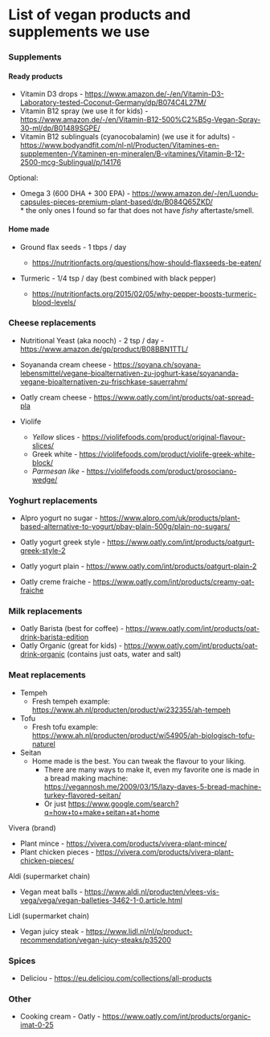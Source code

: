 # List of vegan products and supplements we use

### Supplements

#### Ready products

* Vitamin D3 drops - https://www.amazon.de/-/en/Vitamin-D3-Laboratory-tested-Coconut-Germany/dp/B074C4L27M/
* Vitamin B12 spray (we use it for kids) - https://www.amazon.de/-/en/Vitamin-B12-500%C2%B5g-Vegan-Spray-30-ml/dp/B01489SGPE/
* Vitamin B12 sublinguals (cyanocobalamin) (we use it for adults) - https://www.bodyandfit.com/nl-nl/Producten/Vitamines-en-supplementen-/Vitaminen-en-mineralen/B-vitamines/Vitamin-B-12-2500-mcg-Sublingual/p/14176 

Optional:

* Omega 3 (600 DHA + 300 EPA) -  https://www.amazon.de/-/en/Luondu-capsules-pieces-premium-plant-based/dp/B084Q65ZKD/
  <br>* the only ones I found so far that does not have _fishy_ aftertaste/smell.
  
#### Home made

* Ground flax seeds - 1 tbps / day
  <br> 
  - https://nutritionfacts.org/questions/how-should-flaxseeds-be-eaten/
    
* Turmeric - 1/4 tsp / day (best combined with black pepper)
  <br>
  - https://nutritionfacts.org/2015/02/05/why-pepper-boosts-turmeric-blood-levels/

### Cheese replacements

* Nutritional Yeast (aka nooch) - 2 tsp / day - https://www.amazon.de/gp/product/B08BBN1TTL/

* Soyananda cream cheese - https://soyana.ch/soyana-lebensmittel/vegane-bioalternativen-zu-joghurt-kase/soyananda-vegane-bioalternativen-zu-frischkase-sauerrahm/
* Oatly cream cheese - https://www.oatly.com/int/products/oat-spread-pla
  
* Violife 
  - _Yellow_ slices - https://violifefoods.com/product/original-flavour-slices/
  - Greek white - https://violifefoods.com/product/violife-greek-white-block/
  - _Parmesan like_ - https://violifefoods.com/product/prosociano-wedge/

### Yoghurt replacements

* Alpro yogurt no sugar - https://www.alpro.com/uk/products/plant-based-alternative-to-yogurt/pbay-plain-500g/plain-no-sugars/
* Oatly yogurt greek style - https://www.oatly.com/int/products/oatgurt-greek-style-2
* Oatly yogurt plain - https://www.oatly.com/int/products/oatgurt-plain-2

* Oatly creme fraiche - https://www.oatly.com/int/products/creamy-oat-fraiche

### Milk replacements

* Oatly Barista (best for coffee) - https://www.oatly.com/int/products/oat-drink-barista-edition
* Oatly Organic (great for kids) -  https://www.oatly.com/int/products/oat-drink-organic (contains just oats, water and salt)

### Meat replacements

* Tempeh
  - Fresh tempeh example: https://www.ah.nl/producten/product/wi232355/ah-tempeh
* Tofu
  - Fresh tofu example: https://www.ah.nl/producten/product/wi54905/ah-biologisch-tofu-naturel
* Seitan
  - Home made is the best. You can tweak the flavour to your liking. 
    - There are many ways to make it, even my favorite one is made in a bread making machine: https://vegannosh.me/2009/03/15/lazy-daves-5-bread-machine-turkey-flavored-seitan/
    - Or just https://www.google.com/search?q=how+to+make+seitan+at+home
  
Vivera (brand)
- Plant mince - https://vivera.com/products/vivera-plant-mince/
- Plant chicken pieces - https://vivera.com/products/vivera-plant-chicken-pieces/

Aldi (supermarket chain)
- Vegan meat balls - https://www.aldi.nl/producten/vlees-vis-vega/vega/vegan-balletjes-3462-1-0.article.html

Lidl (supermarket chain)
- Vegan juicy steak - https://www.lidl.nl/nl/p/product-recommendation/vegan-juicy-steaks/p35200

### Spices 

* Deliciou - https://eu.deliciou.com/collections/all-products

### Other

* Cooking cream - Oatly - https://www.oatly.com/int/products/organic-imat-0-25


